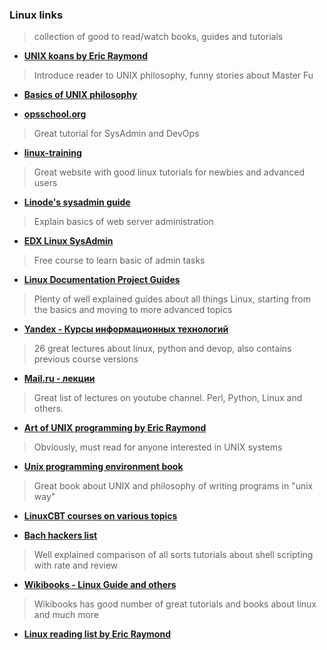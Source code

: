 ### Linux links
> collection of good to read/watch books, guides and tutorials

 *  **[UNIX koans by Eric Raymond](http://catb.org/esr/writings/unix-koans/)**
  
  > Introduce reader to UNIX philosophy, funny stories about Master Fu

 *  **[Basics of UNIX philosophy](http://homepage.cs.uri.edu/~thenry/resources/unix_art/ch01s06.html)**

 *  **[opsschool.org](http://www.opsschool.org/en/latest/introduction.html)**
  
  > Great tutorial for SysAdmin and DevOps

 *  **[linux-training](http://linux-training.be/)**
  
  > Great website with good linux tutorials for newbies and advanced users

 *  **[Linode's sysadmin guide](https://www.linode.com/docs/tools-reference/linux-system-administration-basics#how-to-serve-websites)**
  
  > Explain basics of web server administration
 
 *  **[EDX Linux SysAdmin](https://www.edx.org/course/linux-system-administration-essentials-linuxfoundationx-lfs201x)**
  
  > Free course to learn basic of admin tasks

 *  **[ Linux Documentation Project Guides ](http://www.tldp.org/guides.html)**
  
  > Plenty of well explained guides about all things Linux, starting from the basics and moving to more advanced topics
 
 *  **[ Yandex - Курсы информационных технологий ](https://academy.yandex.ru/events/kit/5/)**
  
  > 26 great lectures about linux, python and devop, also contains previous course versions

 *  **[ Mail.ru - лекции ](https://www.youtube.com/channel/UCmqEpAsQMcsYaeef4qgECvQ)**
  
  > Great list of lectures on youtube channel. Perl, Python, Linux and others.

 *  **[ Art of UNIX programming by Eric Raymond]()**
  
  > Obviously, must read for anyone interested in UNIX systems

 *  **[ Unix programming environment book](http://file.allitebooks.com/20150519/The%20Unix%20Programming%20Environment.pdf)**
  
  > Great book about UNIX and philosophy of writing programs in "unix way"

 *  **[LinuxCBT courses on various topics]()**
 
 *  **[Bach hackers list](http://wiki.bash-hackers.org/scripting/tutoriallist)**
  
  > Well explained comparison of all sorts tutorials about shell scripting with rate and review

 * **[Wikibooks - Linux Guide and others](https://en.wikibooks.org/wiki/Linux_Guide)**
 
  > Wikibooks has good number of great tutorials and books about linux and much more

* **[Linux reading list by Eric Raymond](http://www.tldp.org/HOWTO/html_single/Reading-List-HOWTO)**
